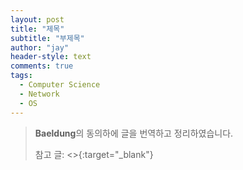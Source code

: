 ```yaml
---
layout: post
title: "제목"
subtitle: "부제목"
author: "jay"
header-style: text
comments: true
tags:
  - Computer Science
  - Network
  - OS
---
```


> **Baeldung**의 동의하에 글을 번역하고 정리하였습니다.
>
> 참고 글: <>{:target="_blank"}